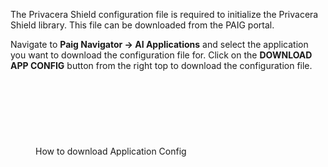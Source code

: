 The Privacera Shield configuration file is required to initialize the Privacera Shield library. This file can be
downloaded from the PAIG portal.

Navigate to **Paig Navigator -> AI Applications** and select the application you want to download the configuration file
for.
Click on the **DOWNLOAD APP CONFIG** button from the right top to download the configuration file.

<figure markdown>
<script src="https://fast.wistia.com/embed/medias/vcbvil8i5x.jsonp" async></script><script src="https://fast.wistia.com/assets/external/E-v1.js" async></script><span class="wistia_embed wistia_async_vcbvil8i5x popover=true" style="display:inline-block;height:106px;position:relative;width:150px">&nbsp;</span>
<figcaption>How to download Application Config</figcaption>
</figure>
